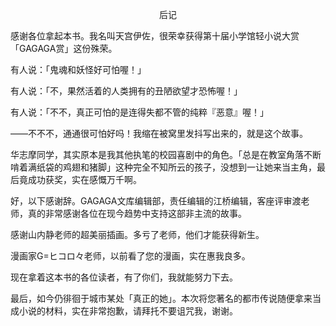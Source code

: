 <p align="center">后记</p>

感谢各位拿起本书。我名叫天宫伊佐，很荣幸获得第十届小学馆轻小说大赏「GAGAGA赏」这份殊荣。

有人说：「鬼魂和妖怪好可怕喔！」

有人说：「不，果然活着的人类拥有的丑陋欲望才恐怖喔！」

有人说：「不不，真正可怕的是连得失都不管的纯粹『恶意』喔！」

——不不不，通通很可怕好吗！我缩在被窝里发抖写出来的，就是这个故事。

华志摩同学，其实原本是我其他执笔的校园喜剧中的角色。「总是在教室角落不断啃着满纸袋的鸡翅和猪脚」这种完全不知所云的孩子，没想到一让她来当主角，最后竟成功获奖，实在感慨万千啊。

好，以下感谢辞。GAGAGA文库编辑部，责任编辑的江桥编辑，客座评审渡老师，真的非常感谢各位在现今趋势中支持这部非主流的故事。

感谢山内静老师的超美丽插画。多亏了老师，他们才能获得新生。

漫画家G=ヒコロ々老师，以前看了您的漫画，实在惠我良多。

现在拿着这本书的各位读者，有了你们，我就能努力下去。

最后，如今仍徘徊于城市某处「真正的她」。本次将您著名的都市传说随便拿来当成小说的材料，实在非常抱歉，请拜托不要诅咒我，谢谢。


